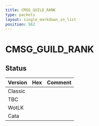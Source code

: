 ```yaml
---
title: CMSG_GUILD_RANK
type: packets
layout: single_markdown_in_list
position: 562
---
```


# CMSG_GUILD_RANK

## Status

Version | Hex | Comment
---------- | ---------- | ---------- 
Classic |  |  
TBC |  |  
WotLK |  |  
Cata |  |  
